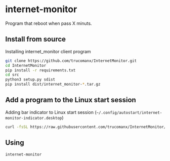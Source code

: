 # internet-monitor

Program that reboot when pass X minuts.

## Install from source
Installing internet_monitor client program

```bash
git clone https://github.com/trucomanx/InternetMonitor.git
cd InternetMonitor
pip install -r requirements.txt
cd src
python3 setup.py sdist
pip install dist/internet_monitor-*.tar.gz
```

## Add a program to the Linux start session

Adding bar indicator to Linux start session (`~/.config/autostart/internet-monitor-indicator.desktop`)

```bash
curl -fsSL https://raw.githubusercontent.com/trucomanx/InternetMonitor/main/install_linux_indicator_session.sh | sh
```

## Using


```bash
internet-monitor
```

